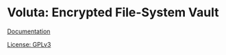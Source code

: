 # Voluta: Encrypted File-System Vault

[Documentation]

[License: GPLv3]


[Documentation]: https://synarete.github.io/voluta/index.html
[License: GPLv3]: https://www.gnu.org/licenses/gpl-3.0.en.htm
